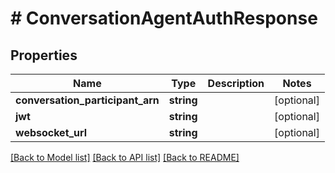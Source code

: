 # # ConversationAgentAuthResponse

## Properties

Name | Type | Description | Notes
------------ | ------------- | ------------- | -------------
**conversation_participant_arn** | **string** |  | [optional]
**jwt** | **string** |  | [optional]
**websocket_url** | **string** |  | [optional]

[[Back to Model list]](../../README.md#models) [[Back to API list]](../../README.md#endpoints) [[Back to README]](../../README.md)
